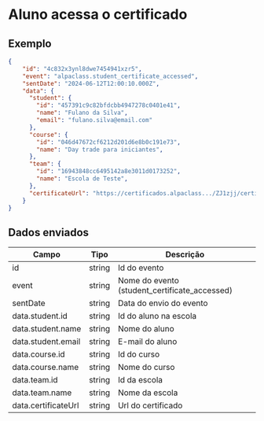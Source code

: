 # Aluno acessa o certificado

## Exemplo 
  
```json 
{ 
    "id": "4c832x3ynl8dwe7454941xzr5", 
    "event": "alpaclass.student_certificate_accessed", 
    "sentDate": "2024-06-12T12:00:10.000Z", 
    "data": { 
      "student": { 
        "id": "457391c9c82bfdcbb4947278c0401e41", 
        "name": "Fulano da Silva",
        "email": "fulano.silva@email.com"
      },
      "course": { 
        "id": "046d47672cf6212d201d6e8b0c191e73", 
        "name": "Day trade para iniciantes", 
      },
      "team": { 
        "id": "16943848cc6495142a8e3011d0173252", 
        "name": "Escola de Teste", 
      },
      "certificateUrl": "https://certificados.alpaclass.../ZJ1zjj/certificado.pdf", 
    } 
} 
``` 

## Dados enviados 

| Campo                   | Tipo   | Descrição                                        | 
|-------------------------|--------|--------------------------------------------------| 
| id                      | string | Id do evento                                     | 
| event                   | string | Nome do evento (student_certificate_accessed)    | 
| sentDate                | string | Data do envio do evento                          |
| data.student.id         | string | Id do aluno na escola                            | 
| data.student.name       | string | Nome do aluno                                    |
| data.student.email      | string | E-mail do aluno                                  |
| data.course.id          | string | Id do curso                                      | 
| data.course.name        | string | Nome do curso                                    | 
| data.team.id            | string | Id da escola                                     | 
| data.team.name          | string | Nome da escola                                   | 
| data.certificateUrl     | string | Url do certificado                               | 
